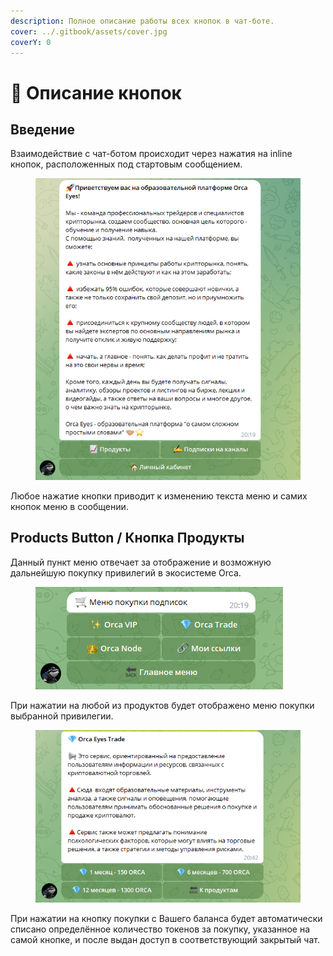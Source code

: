 ```yaml
---
description: Полное описание работы всех кнопок в чат-боте.
cover: ../.gitbook/assets/cover.jpg
coverY: 0
---
```


# 📜 Описание кнопок

## Введение

Взаимодействие с чат-ботом происходит через нажатия на inline кнопок, расположенных под стартовым сообщением.

<figure><img src="../.gitbook/assets/main_menu.png" alt=""><figcaption></figcaption></figure>

Любое нажатие кнопки приводит к изменению текста меню и самих кнопок меню в сообщении.

## Products Button / Кнопка Продукты

Данный пункт меню отвечает за отображение и возможную дальнейшую покупку привилегий в экосистеме Orca.

<figure><img src="../.gitbook/assets/Screenshot_3.png" alt=""><figcaption></figcaption></figure>

При нажатии на любой из продуктов будет отображено меню покупки выбранной привилегии.

<figure><img src="../.gitbook/assets/Screenshot_4.png" alt=""><figcaption></figcaption></figure>

При нажатии на кнопку покупки с Вашего баланса будет автоматически списано определённое количество токенов за покупку, указанное на самой кнопке, и после выдан доступ в соответствующий закрытый чат.
